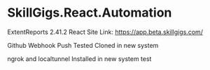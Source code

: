 # SkillGigs.React.Automation
ExtentReports 2.41.2 
React Site Link: https://app.beta.skillgigs.com/

Github Webhook Push Tested
Cloned in new system

ngrok and localtunnel
Installed in new system test
